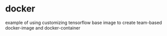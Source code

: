 # docker
example of using customizing tensorflow base image to create team-based docker-image and docker-container
